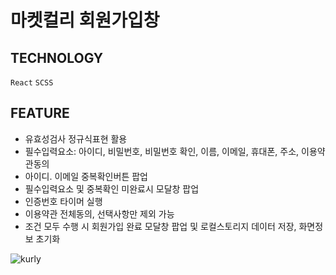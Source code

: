 # 마켓컬리 회원가입창

## TECHNOLOGY
`React` `SCSS`

## FEATURE
- 유효성검사 정규식표현 활용
- 필수입력요소: 아이디, 비밀번호, 비밀번호 확인, 이름, 이메일, 휴대폰, 주소, 이용약관동의
- 아이디. 이메일 중복확인버튼 팝업
- 필수입력요소 및 중복확인 미완료시 모달창 팝업
- 인증번호 타이머 실행
- 이용약관 전체동의, 선택사항만 제외 가능
- 조건 모두 수행 시 회원가입 완료 모달창 팝업 및 로컬스토리지 데이터 저장, 화면정보 초기화

![kurly](https://github.com/gayeongogo/movieapp/assets/116170363/5140d7b5-2ddc-41b0-94d5-60596f17cc6d)
